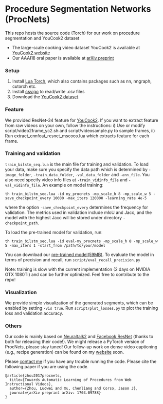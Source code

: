 # Procedure Segmentation Networks (ProcNets)
This repo hosts the source code (Torch) for our work on procedure segmentation and YouCook2 dataset

* The large-scale cooking video dataset YouCook2 is available at [YouCook2 website](http://youcook2.eecs.umich.edu)
* Our AAAI18 oral paper is available at [arXiv preprint](https://arxiv.org/abs/1703.09788)

### Setup
1. Install [Lua Torch](http://torch.ch/docs/getting-started.html), which also contains packages such as nn, nngraph, cutorch etc.
2. Install [csvigo](https://github.com/clementfarabet/lua---csv) to read/write .csv files
3. Download the [YouCook2 dataset](http://youcook2.eecs.umich.edu/download)

### Feature
We provided ResNet-34 feature for [YouCook2](http://youcook2.eecs.umich.edu/download). If you want to extract feature from raw videos on your own, follow the instructions: i) Use or modify script/video2frame\_yc2.sh and script/videosample.py to sample frames, ii) Run extract\_cnnfeat\_resnet\_mscoco.lua which extracts feature for each frame.

### Training and validation
`train_bilstm_seq.lua` is the main file for training and validation. To load your data, make sure you specify the data path which is determined by `-image_folder`, `-train_data_folder`, `-val_data_folder` and `-ann_file`. You also need specify video info files at `-train_vidinfo_file` and `-val_vidinfo_file`. An example on model training:
```
th train_bilstm_seq.lua -id my_procnets -mp_scale_h 8 -mp_scale_w 5 -save_checkpoint_every 10000 -max_iters 120000 -learning_rate 4e-5
```
where the option `-save_checkpoint_every` determines the frequency for validation. The metrics used in validation include mIoU and Jacc, and the model with the highest Jacc will be stored under directory `-checkpoint_path`.

To load the pre-trained model for validation, run:
```
th train_bilstm_seq.lua -id eval-my_procnets -mp_scale_h 8 -mp_scale_w 5 -max_iters 1 -start_from /path/to/your/model
```
You can download our [pre-trained model(59MB)](http://youcook2.eecs.umich.edu/static/pre-trained-model/model_id_procnets-lr4e-5.t7). To evaluate the model in terms of precision and recall, run `script/eval_recall_precision.py`

Note: training is slow with the current implementation (2 days on NVIDIA GTX 1080Ti) and can be further optimized. Feel free to contribute to the repo!

### Visualization
We provide simple visualization of the generated segments, which can be enabled by setting `-vis true`. Run `script/plot_losses.py` to plot the training loss and validation accuracy.

### Others
Our code is mainly based on [Neuraltalk2](https://github.com/karpathy/neuraltalk2) and [Facebook ResNet](https://github.com/facebook/fb.resnet.torch) (thanks to both for releasing their code!). We might release a PyTorch version of ProcNets, please stay tuned! Our follow-up work on dense video captioning (e.g., recipe generation) can be found on my [website](http://luoweizhou.net/cv.html) soon.

Please [contact me](http://luoweizhou.net/contact.html) if you have any trouble running the code. Please cite the following paper if you are using the code.

```
@article{zhou2017procnets,
  title={Towards Automatic Learning of Procedures from Web Instructional Videos},
  author={Zhou, Luowei and Xu, Chenliang and Corso, Jason J},
  journal={arXiv preprint arXiv: 1703.09788}
}
```
